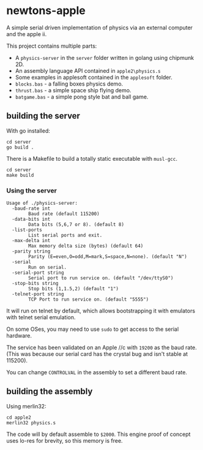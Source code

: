 # newtons-apple
A simple serial driven implementation of physics via an external computer and the apple ii.

This project contains multiple parts: 
* A `physics-server` in the `server` folder written in golang using chipmunk 2D.
* An assembly language API contained in `apple2\physics.s`
* Some examples in applesoft contained in the `applesoft` folder.
 * `blocks.bas` - a falling boxes physics demo.
 * `thrust.bas` - a simple space ship flying demo.
 * `batgame.bas` - a simple pong style bat and ball game.

## building the server
With go installed:
```
cd server
go build .
```
There is a Makefile to build a totally static executable with `musl-gcc`.
```
cd server
make build
```

### Using the server

```
Usage of ./physics-server:
  -baud-rate int
        Baud rate (default 115200)
  -data-bits int
        Data bits (5,6,7 or 8). (default 8)
  -list-ports
        List serial ports and exit.
  -max-delta int
        Max memory delta size (bytes) (default 64)
  -parity string
        Parity (E=even,O=odd,M=mark,S=space,N=none). (default "N")
  -serial
        Run on serial.
  -serial-port string
        Serial port to run service on. (default "/dev/ttyS0")
  -stop-bits string
        Stop bits (1,1.5,2) (default "1")
  -telnet-port string
        TCP Port to run service on. (default "5555")
```

It will run on telnet by default, which allows bootstrapping it with emulators with telnet serial emulation. 

On some OSes, you may need to use `sudo` to get access to the serial hardware. 

The service has been validated on an Apple //c with `19200` as the baud rate. (This was because our serial card has the crystal bug and isn't stable at 115200).  

You can change `CONTROLVAL` in the assembly to set a different baud rate.

## building the assembly
Using merlin32:
```
cd apple2
merlin32 physics.s
```
The code will by default assemble to `$2000`. This engine proof of concept uses lo-res for brevity, so this memory is free. 

